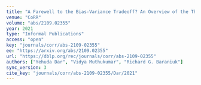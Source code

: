 ```yaml
---
title: "A Farewell to the Bias-Variance Tradeoff? An Overview of the Theory of Overparameterized Machine Learning."
venue: "CoRR"
volume: "abs/2109.02355"
year: 2021
type: "Informal Publications"
access: "open"
key: "journals/corr/abs-2109-02355"
ee: "https://arxiv.org/abs/2109.02355"
url: "https://dblp.org/rec/journals/corr/abs-2109-02355"
authors: ["Yehuda Dar", "Vidya Muthukumar", "Richard G. Baraniuk"]
sync_version: 3
cite_key: "journals/corr/abs-2109-02355/Dar/2021"
---
```

